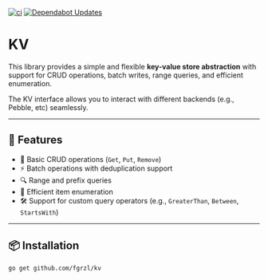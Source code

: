 [![ci](https://github.com/fgrzl/kv/actions/workflows/ci.yml/badge.svg)](https://github.com/fgrzl/kv/actions/workflows/ci.yml)
[![Dependabot Updates](https://github.com/fgrzl/kv/actions/workflows/dependabot/dependabot-updates/badge.svg)](https://github.com/fgrzl/kv/actions/workflows/dependabot/dependabot-updates)

# KV

This library provides a simple and flexible **key-value store abstraction** with support for CRUD operations, batch writes, range queries, and efficient enumeration.

The KV interface allows you to interact with different backends (e.g., Pebble, etc) seamlessly.

---

## 🚀 **Features**

- 🔑 Basic CRUD operations (`Get`, `Put`, `Remove`)
- ⚡ Batch operations with deduplication support
- 🔍 Range and prefix queries
- 🔄 Efficient item enumeration
- 🛠️ Support for custom query operators (e.g., `GreaterThan`, `Between`, `StartsWith`)

---

## 📦 **Installation**

```bash
go get github.com/fgrzl/kv
